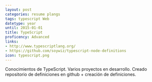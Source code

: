 ```yaml
---
layout: post
categories: resume plangs
tags: typescript Web
datetype: year
until: 2015-01-01
title: TypeScript
proficency: Advanced
links:
- http://www.typescriptlang.org/
- https://github.com/soywiz/typescript-node-definitions
icon: typescript.png
---
```


Conocimientos de TypeScript. Varios proyectos en desarrollo.
Creado repositorio de definiciones en github + creación de definiciones.